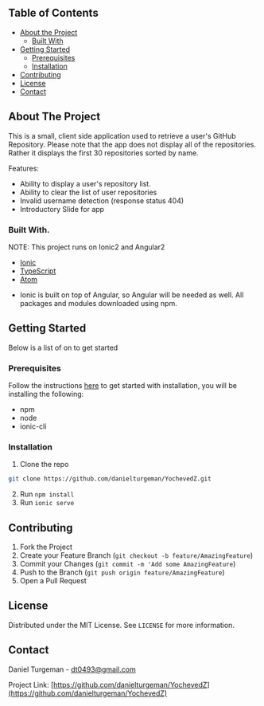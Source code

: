 <!-- TABLE OF CONTENTS -->
## Table of Contents

* [About the Project](#about-the-project)
  * [Built With](#built-with)
* [Getting Started](#getting-started)
  * [Prerequisites](#prerequisites)
  * [Installation](#installation)
* [Contributing](#contributing)
* [License](#license)
* [Contact](#contact)

<!-- ABOUT THE PROJECT -->
## About The Project

This is a small, client side application used to retrieve a user's GitHub Repository. Please note that the app does not display all of the repositories. Rather it displays the first 30 repositories sorted by name.

Features:
* Ability to display a user's repository list.
* Ability to clear the list of user repositories
* Invalid username detection (response status 404)
* Introductory Slide for app

### Built With.

NOTE: This project runs on Ionic2 and Angular2

* [Ionic](https://ionicframework.com/)
* [TypeScript](https://www.typescriptlang.org/)
* [Atom](https://atom.io)

- Ionic is built on top of Angular, so Angular will be needed as well. All packages and modules downloaded using npm.


<!-- GETTING STARTED -->
## Getting Started

Below is a list of on to get started

### Prerequisites

Follow the instructions [here](https://ionicframework.com/docs/intro/installation/) to get started with installation, you will be installing the following:

* npm
* node
* ionic-cli
### Installation

1. Clone the repo
```sh
git clone https://github.com/danielturgeman/YochevedZ.git
```
2. Run ```npm install```
3. Run ```ionic serve```

<!-- CONTRIBUTING -->
## Contributing

1. Fork the Project
2. Create your Feature Branch (`git checkout -b feature/AmazingFeature`)
3. Commit your Changes (`git commit -m 'Add some AmazingFeature`)
4. Push to the Branch (`git push origin feature/AmazingFeature`)
5. Open a Pull Request



<!-- LICENSE -->
## License

Distributed under the MIT License. See `LICENSE` for more information.



<!-- CONTACT -->
## Contact

Daniel Turgeman - dt0493@gmail.com

Project Link: [https://github.com/danielturgeman/YochevedZ](https://github.com/danielturgeman/YochevedZ)
